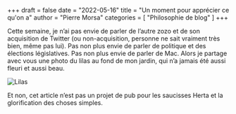 +++
draft       = false
date        = "2022-05-16"
title       = "Un moment pour apprécier ce qu'on a"
author      = "Pierre Morsa"
categories  = [ "Philosophie de blog" ]
+++

Cette semaine, je n’ai pas envie de parler de l’autre zozo et de son acquisition de Twitter (ou non-acquisition, personne ne sait vraiment très bien, même pas lui). Pas non plus envie de parler de politique et des élections législatives. Pas non plus envie de parler de Mac. Alors je partage avec vous une photo du lilas au fond de mon jardin, qui n’a jamais été aussi fleuri et aussi beau.

![Lilas](/pictures/2022/05/lilas.jpeg)

Et non, cet article n’est pas un projet de pub pour les saucisses Herta et la glorification des choses simples.